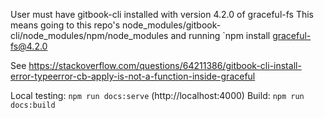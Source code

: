User must have gitbook-cli installed with version 4.2.0 of graceful-fs
This means going to this repo's node_modules/gitbook-cli/node_modules/npm/node_modules and running `npm install graceful-fs@4.2.0

See https://stackoverflow.com/questions/64211386/gitbook-cli-install-error-typeerror-cb-apply-is-not-a-function-inside-graceful

Local testing: `npm run docs:serve` (http://localhost:4000)
Build: `npm run docs:build`
